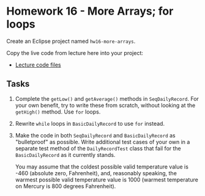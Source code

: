# Homework 16 - More Arrays; for loops

Create an Eclipse project named `hw16-more-arrays`.

Copy the live code from lecture here into your project:
- [Lecture code files](./live/)

## Tasks 

1. Complete the `getLow()` and `getAverage()` methods in `SeqDailyRecord`. For your own benefit, try to write these from scratch, without looking at the `getHigh()` method. Use `for` loops.

2. Rewrite `while` loops in `BasicDailyRecord` to use `for` instead.

3. Make the code in both `SeqDailyRecord` and `BasicDailyRecord` as "bulletproof" as possible. Write additional test cases of your own in a separate test method of the `DailyRecordTest` class that fail for the `BasicDailyRecord` as it currently stands.

    You may assume that the coldest possible valid temperature value is -460 (absolute zero, Fahrenheit), and, reasonably speaking, the warmest possible valid temperature value is 1000 (warmest temperature on Mercury is 800 degrees Fahrenheit). 

